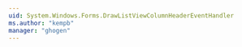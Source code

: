 ```yaml
---
uid: System.Windows.Forms.DrawListViewColumnHeaderEventHandler
ms.author: "kempb"
manager: "ghogen"
---
```

